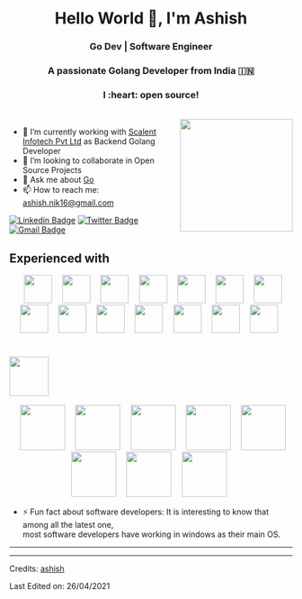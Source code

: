 <h1 align="center">Hello World 👋, I'm Ashish</h1>
<h3 align="center">    Go Dev | Software Engineer </h3>


<h3 align="center">A passionate Golang Developer from India 🇮🇳 </h3>
<h3 align="center">I :heart: open source!</h3>

<br>
<img align="right" src="https://github.com/ashish-scalent/ashish-scalent/blob/master/assets/gif/go.gif" width="200px" />

- 🔭 I’m currently working with [Scalent Infotech Pvt Ltd](https://scalent.io/) as Backend Golang Developer
- 👯 I’m looking to collaborate in Open Source Projects
- 💬 Ask me about [Go](https://golang.org/)
- 📫 How to reach me: [ashish.nik16@gmail.com]()


[![Linkedin Badge](https://img.shields.io/badge/-ashish-blue?style=flat&logo=Linkedin&logoColor=white&link=https://www.linkedin.com/in/ashish-nikalje-815858122/)](https://www.linkedin.com/in/ashish-nikalje-815858122/)
[![Twitter Badge](https://img.shields.io/badge/-@ashish_a16-1ca0f1?style=flat&labelColor=1ca0f1&logo=twitter&logoColor=white&link=https://twitter.com/ashish_a16)](https://twitter.com/ashish_a16)
[![Gmail Badge](https://img.shields.io/badge/-gmail-white?style=flat&logo=gmail&link=mailto:ashish.nik16@gmail.com)](mailto:ashish.nik16@gmail.com)

## Experienced with 
<p align="center" >
<code> <img height="50" src="https://github.com/ashish-scalent/ashish-scalent/blob/master/assets/technologies/go.png"> </code>
<code> <img height="50" src="https://github.com/ashish-scalent/ashish-scalent/blob/master/assets/technologies/grpc.png"> </code>
<code> <img height="50" src="https://github.com/ashish-scalent/ashish-scalent/blob/master/assets/technologies/docker.png"> </code>
<code> <img height="50" src="https://github.com/ashish-scalent/ashish-scalent/blob/master/assets/technologies/aws.png"> </code>
<code> <img height="50" src="https://github.com/ashish-scalent/ashish-scalent/blob/master/assets/technologies/linux.png"> </code>
<code> <img height="50" src="https://github.com/ashish-scalent/ashish-scalent/blob/master/assets/technologies/mysql.png"> </code>
<code> <img height="50" src="https://github.com/ashish-scalent/ashish-scalent/blob/master/assets/technologies/postgres.png"> </code>
<code> <img height="50" src="https://github.com/ashish-scalent/ashish-scalent/blob/master/assets/technologies/prometheous.png"> </code>
<code> <img height="50" src="https://github.com/ashish-scalent/ashish-scalent/blob/master/assets/technologies/ubuntu.png"> </code>
<code> <img height="50" src="https://github.com/ashish-scalent/ashish-scalent/blob/master/assets/technologies/git.svg"> </code>
<code> <img height="50" src="https://github.com/ashish-scalent/ashish-scalent/blob/master/assets/technologies/ubuntu.png"> </code>
<code> <img height="50" src="https://github.com/ashish-scalent/ashish-scalent/blob/master/assets/technologies/vscode.png"> </code>
<code> <img height="50" src="https://github.com/ashish-scalent/ashish-scalent/blob/master/assets/tools/postman.png"> </code>
<code> <img height="50" src="https://github.com/ashish-scalent/ashish-scalent/blob/master/assets/tools/isomnia.png"> </code>
</p>


### <code> <img height="70" src="https://github.com/ashish-scalent/ashish-scalent/blob/master/assets/amazon/amazon_aws-ar21.svg"> </code>

<p align="center">
<code> <img height="80" src="https://github.com/ashish-scalent/ashish-scalent/blob/master/assets/amazon/ec2.svg"> </code>
<code> <img height="80" src="https://github.com/ashish-scalent/ashish-scalent/blob/master/assets/amazon/lambda.svg"> </code>
<code> <img height="80" src="https://github.com/ashish-scalent/ashish-scalent/blob/master/assets/amazon/rds.svg"> </code>
<code> <img height="80" src="https://github.com/ashish-scalent/ashish-scalent/blob/master/assets/amazon/route53.svg"> </code>
<code> <img height="80" src="https://github.com/ashish-scalent/ashish-scalent/blob/master/assets/amazon/s3.svg"> </code>
<code> <img height="80" src="https://github.com/ashish-scalent/ashish-scalent/blob/master/assets/amazon/cloudfront.svg"> </code>
<code> <img height="80" src="https://github.com/ashish-scalent/ashish-scalent/blob/master/assets/amazon/cw.svg"> </code>
<code> <img height="80" src="https://github.com/ashish-scalent/ashish-scalent/blob/master/assets/amazon/apigateway.svg"> </code>

</p>


- ⚡ Fun fact about software developers: It is interesting to know that among all the latest one,  
    most software developers have working in windows as their main OS.
<hr>

-----
Credits: [ashish](https://github.com/ashish-scalent)

Last Edited on: 26/04/2021
